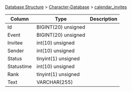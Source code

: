 [Database Structure](Database-Structure) > [Character-Database](Character-Database) > [calendar_invites](calendar_invites)

Column | Type | Description
--- | --- | ---
Id | BIGINT(20) unsigned | 
Event | BIGINT(20) unsigned | 
Invitee | int(10) unsigned | 
Sender | int(10) unsigned | 
Status | tinyint(1) unsigned | 
Statustime | int(10) unsigned | 
Rank | tinyint(1) unsigned | 
Text | VARCHAR(255) | 

